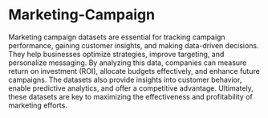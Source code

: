 # Marketing-Campaign

Marketing campaign datasets are essential for tracking campaign performance, gaining customer insights, and making data-driven decisions. They help businesses optimize strategies, improve targeting, and personalize messaging. By analyzing this data, companies can measure return on investment (ROI), allocate budgets effectively, and enhance future campaigns. The datasets also provide insights into customer behavior, enable predictive analytics, and offer a competitive advantage. Ultimately, these datasets are key to maximizing the effectiveness and profitability of marketing efforts.
